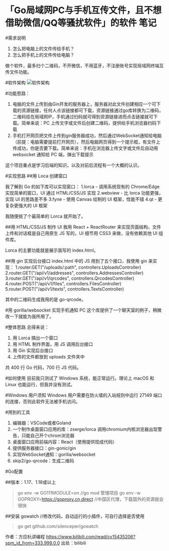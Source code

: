 # 「Go局域网PC与手机互传文件，且不想借助微信/QQ等骚扰软件」的软件 笔记

#需求说明
1. 怎么把电脑上的文件传给手机？
2. 怎么把手机上的文件传给电脑？

做个软件，最多扫个二维码，不开微信，不用蓝牙，不注册账号实现局域网终端互传文件功能。

#软件架构
![软件架构](https://user-images.githubusercontent.com/87600238/174656467-a9b7003c-7501-45eb-938f-72f1e8fbe31c.png)

#功能思路：
1. 电脑的文件上传到由Gin开发的服务器上，服务器对此文件创建相应一个可下载的资源链接，任何人点该链接都可下载，资源链接通过go库转换为二维码，二维码挂在局域网IP，手机通过扫码就可得到资源链接进而点击链接就可下载。简单来说：PC 上传文字或文件后创建二维码，提供给手机浏览器扫码下载 
2. 手机打开网页把文件上传到gin服务器成功，然后通过WebSocket通知给电脑（前提：电脑需要提前打开网页），然后电脑网页得到一个提示框，有文件上传成功，你是否要下载。简单来说：手机在浏览器上传文字或文件后自动用 websocket 通知给 PC 端，弹出下载提示 

这个项目重点是学习后端的知识，以及对前后流程有一个大概的认识。

#实现思路
##用 Loca 创建窗口

我了解到 Go 的如下库可以实现窗口：
1.lorca - 调用系统现有的 Chrome/Edge 实现简单的窗口，UI 通过 HTML/CSS/JS 实现
2.webview - 比 lorca 功能更强，实现 UI 的思路差不多
3.fyne - 使用 Canvas 绘制的 UI 框架，性能不错
4.qt - 更复杂更强大的 UI 框架

我随便挑了个最简单的 Lorca 就开始了。

##用 HTML/CSS/JS 制作 UI
我用 React + ReactRouter 来实现页面结构，文件上传和对话框是自己用原生 JS 写的，UI 细节用 CSS3 来做，没有依赖其他 UI 组件库。

Lorca 的主要功能就是展示我写的 index.html。

##用 gin 实现后台接口
index.html 中的 JS 用到了五个接口，我使用 gin 来实现：
1.router.GET("/uploads/:path", controllers.UploadsController) 
2.router.GET("/api/v1/addresses", controllers.AddressesController)
3.router.GET("/api/v1/qrcodes", controllers.QrcodesController) 
4.router.POST("/api/v1/files", controllers.FilesController)     
5.router.POST("/api/v1/texts", controllers.TextsController)

其中的二维码生成我用的是 go-qrcode。

#用 gorilla/websocket 实现手机通知 PC
这个库提供了一个聊天室的例子，稍微改一下就能为我所用了。

#整体思路
总得来说：
1. 用 Lorca 搞出一个窗口
2. 用 HTML 制作界面，用 JS 调用后台接口
3. 用 Gin 实现后台接口
4. 上传的文件都放到 uploads 文件夹中

共 400 行 Go 代码，700 行 JS 代码。

#如何使用
目前我只测试了 Windows 系统，能正常运行。理论上 macOS 和 Linux 也能运行，但我并没有测试。

#Windows 用户须知
Windows 用户需要在防火墙的入站规则中运行 27149 端口的连接，否则此软件无法被手机访问。 




#用到的工具

1. 编辑器：VSCode或者Goland  
2. 一个制作桌面窗口应用的库：zserge/lorca   调用chromium内核浏览器出现警告，只能自己开个chrom浏览器
3. 桌面窗口应用前端内容：React（使用提供现成代码）
4. 提供服务器接口：gin-gonic/gin
5. 实现WebSocket通知：gorilla/websocket
6. skip2/go-qrcode：生成二维码

#Go配置

##版本：1.17、1.18或以上

> go env -w GO111MODULE=on    //go mod 管理项目
> go env -w GOPROXY=https://goproxy.cn,direct  //中国区代理，下载国外的资源就会很快

##安装 gowatch  //修改代码，自动运行的小插件，可自行选择是否使用  
> go get github.com/silenceper/gowatch

 
作者：方应杭讲编程 https://www.bilibili.com/read/cv15435206?spm_id_from=333.999.0.0 出处：bilibili
